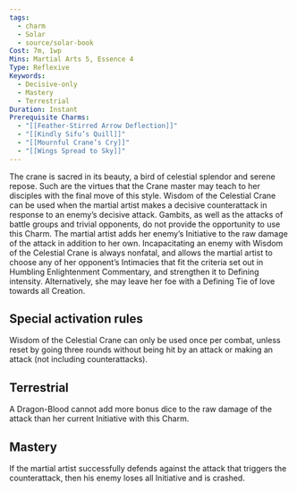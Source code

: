 ```yaml
---
tags:
  - charm
  - Solar
  - source/solar-book
Cost: 7m, 1wp
Mins: Martial Arts 5, Essence 4
Type: Reflexive
Keywords:
  - Decisive-only
  - Mastery
  - Terrestrial
Duration: Instant
Prerequisite Charms:
  - "[[Feather-Stirred Arrow Deflection]]"
  - "[[Kindly Sifu’s Quill]]"
  - "[[Mournful Crane’s Cry]]"
  - "[[Wings Spread to Sky]]"
---
```

The crane is sacred in its beauty, a bird of celestial splendor and serene repose. Such are the virtues that the Crane master may teach to her disciples with the final move of this style. Wisdom of the Celestial Crane can be used when the martial artist makes a decisive counterattack in response to an enemy’s decisive attack. Gambits, as well as the attacks of battle groups and trivial opponents, do not provide the opportunity to use this Charm. The martial artist adds her enemy’s Initiative to the raw damage of the attack in addition to her own. Incapacitating an enemy with Wisdom of the Celestial Crane is always nonfatal, and allows the martial artist to choose any of her opponent’s Intimacies that fit the criteria set out in Humbling Enlightenment Commentary, and strengthen it to Defining intensity. Alternatively, she may leave her foe with a Defining Tie of love towards all Creation. 

## Special activation rules

Wisdom of the Celestial Crane can only be used once per combat, unless reset by going three rounds without being hit by an attack or making an attack (not including counterattacks). 

## Terrestrial

A Dragon-Blood cannot add more bonus dice to the raw damage of the attack than her current Initiative with this Charm. 

## Mastery

If the martial artist successfully defends against the attack that triggers the counterattack, then his enemy loses all Initiative and is crashed. 